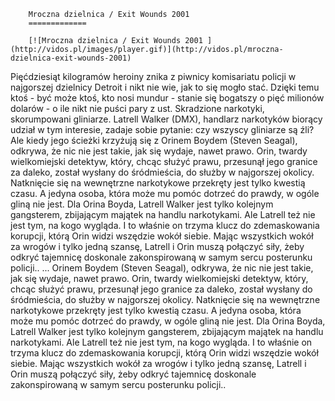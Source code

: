 
        Mroczna dzielnica / Exit Wounds 2001 
        =============
        
        [![Mroczna dzielnica / Exit Wounds 2001 ](http://vidos.pl/images/player.gif)](http://vidos.pl/mroczna-dzielnica-exit-wounds-2001)
        
        
 Pięćdziesiąt kilogramów heroiny znika z piwnicy komisariatu policji w najgorszej dzielnicy Detroit i nikt nie wie, jak to się mogło stać. Dzięki temu ktoś - być może ktoś, kto nosi mundur - stanie się bogatszy o pięć milionów dolarów - o ile nikt nie puści pary z ust. Skradzione narkotyki, skorumpowani gliniarze. Latrell Walker (DMX), handlarz narkotyków biorący udział w tym interesie, zadaje sobie pytanie: czy wszyscy gliniarze są źli? Ale kiedy jego ścieżki krzyżują się z Orinem Boydem (Steven Seagal), odkrywa, że nic nie jest takie, jak się wydaje, nawet prawo. Orin, twardy wielkomiejski detektyw, który, chcąc służyć prawu, przesunął jego granice za daleko, został wysłany do śródmieścia, do służby w najgorszej okolicy. Natknięcie się na wewnętrzne narkotykowe przekręty jest tylko kwestią czasu. A jedyna osoba, która może mu pomóc dotrzeć do prawdy, w ogóle gliną nie jest. Dla Orina Boyda, Latrell Walker jest tylko kolejnym gangsterem, zbijającym majątek na handlu narkotykami. Ale Latrell też nie jest tym, na kogo wygląda. I to właśnie on trzyma klucz do zdemaskowania korupcji, którą Orin widzi wszędzie wokół siebie. Mając wszystkich wokół za wrogów i tylko jedną szansę, Latrell i Orin muszą połączyć siły, żeby odkryć tajemnicę doskonale zakonspirowaną w samym sercu posterunku policji..   ... Orinem Boydem (Steven Seagal), odkrywa, że nic nie jest takie, jak się wydaje, nawet prawo. Orin, twardy wielkomiejski detektyw, który, chcąc służyć prawu, przesunął jego granice za daleko, został wysłany do śródmieścia, do służby w najgorszej okolicy. Natknięcie się na wewnętrzne narkotykowe przekręty jest tylko kwestią czasu. A jedyna osoba, która może mu pomóc dotrzeć do prawdy, w ogóle gliną nie jest. Dla Orina Boyda, Latrell Walker jest tylko kolejnym gangsterem, zbijającym majątek na handlu narkotykami. Ale Latrell też nie jest tym, na kogo wygląda. I to właśnie on trzyma klucz do zdemaskowania korupcji, którą Orin widzi wszędzie wokół siebie. Mając wszystkich wokół za wrogów i tylko jedną szansę, Latrell i Orin muszą połączyć siły, żeby odkryć tajemnicę doskonale zakonspirowaną w samym sercu posterunku policji..
    